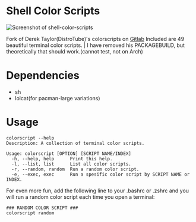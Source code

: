 
# Shell Color Scripts

![Screenshot of shell-color-scripts](https://gitlab.com/dwt1/dotfiles/raw/master/.screenshots/dotfiles12.png)

Fork of Derek Taylor(DistroTube)'s colorscripts on [Gitlab](https://gitlab.com/dwt1/shell-color-scripts)
Included are 49 beautiful terminal color scripts.
| I have removed his PACKAGEBUILD, but theoretically that should work.(cannot test, not on Arch)
# Dependencies
- sh
- lolcat(for pacman-large variations)
# Usage

    colorscript --help
    Description: A collection of terminal color scripts.

    Usage: colorscript [OPTION] [SCRIPT NAME/INDEX]
      -h, --help, help    	Print this help.
      -l, --list, list    	List all color scripts.
      -r, --random, random	Run a random color script.
      -e, --exec, exec    	Run a spesific color script by SCRIPT NAME or INDEX.

For even more fun, add the following line to your .bashrc or .zshrc and you will run a random color script each time you open a terminal:

	### RANDOM COLOR SCRIPT ###
	colorscript random
